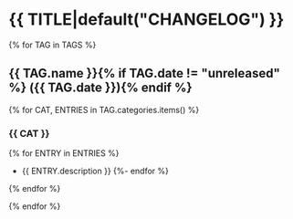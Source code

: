 # {{ TITLE|default("CHANGELOG") }}

{% for TAG in TAGS %}

## {{ TAG.name }}{% if TAG.date != "unreleased" %} ({{ TAG.date }}){% endif %}

{% for CAT, ENTRIES in TAG.categories.items() %}

### {{ CAT }}

{% for ENTRY in ENTRIES %}
- {{ ENTRY.description }}
{%- endfor %}

{% endfor %}

{% endfor %}
